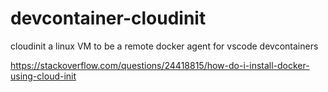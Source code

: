 # devcontainer-cloudinit
cloudinit a linux VM to be a remote docker agent for vscode devcontainers




https://stackoverflow.com/questions/24418815/how-do-i-install-docker-using-cloud-init
